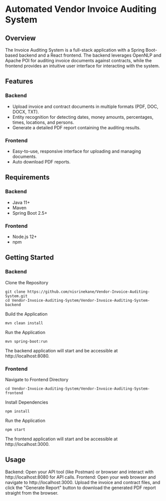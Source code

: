 # Automated Vendor Invoice Auditing System
## Overview
The Invoice Auditing System is a full-stack application with a Spring Boot-based backend and a React frontend. The backend leverages OpenNLP and Apache POI for auditing invoice documents against contracts, while the frontend provides an intuitive user interface for interacting with the system.

## Features

### Backend
* Upload invoice and contract documents in multiple formats (PDF, DOC, DOCX, TXT).
* Entity recognition for detecting dates, money amounts, percentages, times, locations, and persons.
* Generate a detailed PDF report containing the auditing results.
### Frontend
* Easy-to-use, responsive interface for uploading and managing documents.
* Auto download PDF reports.
  
## Requirements
### Backend
* Java 11+
* Maven
* Spring Boot 2.5+
### Frontend
* Node.js 12+
* npm

## Getting Started
### Backend
Clone the Repository
```
git clone https://github.com/nisrinekane/Vendor-Invoice-Auditing-System.git
cd Vendor-Invoice-Auditing-System/Vendor-Invoice-Auditing-System-backend
```

Build the Application
```
mvn clean install
```
Run the Application
```
mvn spring-boot:run
```
The backend application will start and be accessible at http://localhost:8080.

### Frontend
Navigate to Frontend Directory
```
cd Vendor-Invoice-Auditing-System/Vendor-Invoice-Auditing-System-frontend
```
Install Dependencies
```
npm install
```
Run the Application
```
npm start
```
The frontend application will start and be accessible at http://localhost:3000.

## Usage
Backend: Open your API tool (like Postman) or browser and interact with http://localhost:8080 for API calls.
Frontend: Open your web browser and navigate to http://localhost:3000. Upload the invoice and contract files, and click the "Generate Report" button to download the generated PDF report straight from the browser.
